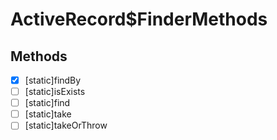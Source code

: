 # ActiveRecord$FinderMethods

## Methods

- [x] [static]findBy
- [ ] [static]isExists
- [ ] [static]find
- [ ] [static]take
- [ ] [static]takeOrThrow
